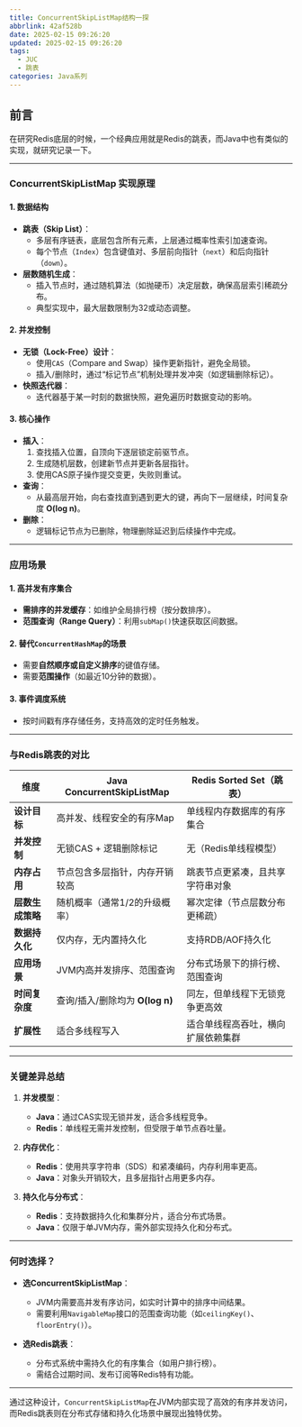 ```yaml
---
title: ConcurrentSkipListMap结构一探
abbrlink: 42af528b
date: 2025-02-15 09:26:20
updated: 2025-02-15 09:26:20
tags:
  - JUC
  - 跳表
categories: Java系列
---
```


## 前言
在研究Redis底层的时候，一个经典应用就是Redis的跳表，而Java中也有类似的实现，就研究记录一下。

<!-- more -->


---

### **ConcurrentSkipListMap 实现原理**

#### **1. 数据结构**
- **跳表（Skip List）**：
  - 多层有序链表，底层包含所有元素，上层通过概率性索引加速查询。
  - 每个节点（`Index`）包含键值对、多层前向指针（`next`）和后向指针（`down`）。
- **层数随机生成**：
  - 插入节点时，通过随机算法（如抛硬币）决定层数，确保高层索引稀疏分布。
  - 典型实现中，最大层数限制为32或动态调整。

#### **2. 并发控制**
- **无锁（Lock-Free）设计**：
  - 使用`CAS`（Compare and Swap）操作更新指针，避免全局锁。
  - 插入/删除时，通过“标记节点”机制处理并发冲突（如逻辑删除标记）。
- **快照迭代器**：
  - 迭代器基于某一时刻的数据快照，避免遍历时数据变动的影响。

#### **3. 核心操作**
- **插入**：
  1. 查找插入位置，自顶向下逐层锁定前驱节点。
  2. 生成随机层数，创建新节点并更新各层指针。
  3. 使用CAS原子操作提交变更，失败则重试。
- **查询**：
  - 从最高层开始，向右查找直到遇到更大的键，再向下一层继续，时间复杂度 **O(log n)**。
- **删除**：
  - 逻辑标记节点为已删除，物理删除延迟到后续操作中完成。

---

### **应用场景**

#### **1. 高并发有序集合**
- **需排序的并发缓存**：如维护全局排行榜（按分数排序）。
- **范围查询（Range Query）**：利用`subMap()`快速获取区间数据。

#### **2. 替代`ConcurrentHashMap`的场景**
- 需要**自然顺序或自定义排序**的键值存储。
- 需要**范围操作**（如最近10分钟的数据）。

#### **3. 事件调度系统**
- 按时间戳有序存储任务，支持高效的定时任务触发。

---

### **与Redis跳表的对比**

| **维度**              | **Java ConcurrentSkipListMap**          | **Redis Sorted Set（跳表）**          |
|-----------------------|-----------------------------------------|---------------------------------------|
| **设计目标**          | 高并发、线程安全的有序Map               | 单线程内存数据库的有序集合            |
| **并发控制**          | 无锁CAS + 逻辑删除标记                  | 无（Redis单线程模型）                 |
| **内存占用**          | 节点包含多层指针，内存开销较高          | 跳表节点更紧凑，且共享字符串对象      |
| **层数生成策略**      | 随机概率（通常1/2的升级概率）           | 幂次定律（节点层数分布更稀疏）        |
| **数据持久化**        | 仅内存，无内置持久化                    | 支持RDB/AOF持久化                     |
| **应用场景**          | JVM内高并发排序、范围查询               | 分布式场景下的排行榜、范围查询        |
| **时间复杂度**        | 查询/插入/删除均为 **O(log n)**         | 同左，但单线程下无锁竞争更高效        |
| **扩展性**            | 适合多线程写入                          | 适合单线程高吞吐，横向扩展依赖集群    |

---

### **关键差异总结**
1. **并发模型**：
   - **Java**：通过CAS实现无锁并发，适合多线程竞争。
   - **Redis**：单线程无需并发控制，但受限于单节点吞吐量。

2. **内存优化**：
   - **Redis**：使用共享字符串（SDS）和紧凑编码，内存利用率更高。
   - **Java**：对象头开销较大，且多层指针占用更多内存。

3. **持久化与分布式**：
   - **Redis**：支持数据持久化和集群分片，适合分布式场景。
   - **Java**：仅限于单JVM内存，需外部实现持久化和分布式。

---

### **何时选择？**
- **选ConcurrentSkipListMap**：
  - JVM内需要高并发有序访问，如实时计算中的排序中间结果。
  - 需要利用`NavigableMap`接口的范围查询功能（如`ceilingKey()`、`floorEntry()`）。
  
- **选Redis跳表**：
  - 分布式系统中需持久化的有序集合（如用户排行榜）。
  - 需结合过期时间、发布订阅等Redis特有功能。

---

通过这种设计，`ConcurrentSkipListMap`在JVM内部实现了高效的有序并发访问，而Redis跳表则在分布式存储和持久化场景中展现出独特优势。